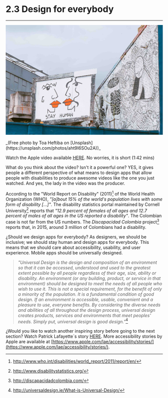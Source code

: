 # 2.3 Design for everybody

---

<p align="center">
<img src ="../assets/stay-human.jpg"/>
</p>
_(Free photo by Toa Heftiba on [Unsplash](https://unsplash.com/photos/aht9I6SOu2A))_


Watch the Apple video available [HERE](https://www.apple.com/105/media/en/accessibility/2016/2c27194c_cf72_4f59_bbdb_9b87728c0082/films/feature/accessibility-feature-en-20161018_1280x720h.mp4). No worries, it is short (1:42 mins)


What do you think about the video? Isn't it a powerful one? YES, it gives people a different perspective of what means to design apps that allow people with disabilities to produce awesome videos like the one you just watched. And yes, the lady in the video was the producer.

According to the "World Report on Disability" (2011)[^1] of the World Health Organization (WHO), _"[a]bout 15% of the world's population lives with some form of disability [...]"_. The disability statistics portal maintained by Cornell University[^2] reports that _"12.9 percent of females of all ages and 12.7 percent of males of all ages in the US reported a disability"_. The Colombian case is not far from the US numbers. The *Discapacidad Colombia* project[^3] reports that, in 2015, around 3 million of Colombians had a disability.

¿Should we design apps for everybody? As designers, we should be inclusive; we should stay human and design apps for everybody. This means that we should care about accessibility, usability, and user experience. Mobile apps should be universally designed.

> _"Universal Design is the design and composition of an environment so that it can be accessed, understood and used to the greatest extent possible by all people regardless of their age, size, ability or disability. An environment (or any building, product, or service in that environment) should be designed to meet the needs of all people who wish to use it. This is not a special requirement, for the benefit of only a minority of the population. It is a fundamental condition of good design. If an environment is accessible, usable, convenient and a pleasure to use, everyone benefits. By considering the diverse needs and abilities of all throughout the design process, universal design creates products, services and environments that meet peoples' needs. Simply put, universal design is good design."_[^4]


¿Would you like to watch another inspiring story before going to the next section? Watch Patrick Lafayette´s story [HERE](https://images.apple.com/media/lae/accessibility/stories/2017/29a0761a_bb3a_4baf_82a0_eb1206143ea1/films/patrick/accessibility-patrick-cc-lae-20170518_1280x720h.mp4). More accessibility stories by Apple are available at [https://www.apple.com/lae/accessibility/stories/](https://www.apple.com/lae/accessibility/stories/).


[^1]: http://www.who.int/disabilities/world_report/2011/report/en/
[^2]: http://www.disabilitystatistics.org/
[^3]: http://discapacidadcolombia.com/
[^4]: http://universaldesign.ie/What-is-Universal-Design/


